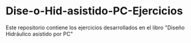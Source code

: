# Dise-o-Hid-asistido-PC-Ejercicios
Este repositorio contiene los ejercicios desarrollados en el libro "Diseño Hidráulico asistido por PC" 
